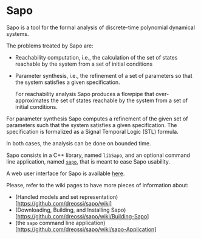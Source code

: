 # Sapo

Sapo is a tool for the formal analysis of discrete-time polynomial dynamical systems.

The problems treated by Sapo are:

- Reachability computation, i.e., the calculation of the set of states reachable by the system from a set of initial conditions

- Parameter synthesis, i.e., the refinement of a set of parameters so that the system satisfies a given specification.
  
  For reachability analysis Sapo produces a flowpipe that over-approximates the set of states reachable by the system from a set of initial conditions.

For parameter synthesis Sapo computes a refinement of the given set of parameters such that the system satisfies a given specification. The specification is formalized as a Signal Temporal Logic (STL) formula.

In both cases, the analysis can be done on bounded time.

Sapo consists in a C++ library, named `libSapo`, and an optional command line application, named [`sapo`](sapo-Application), that is meant to ease Sapo usability.

A web user interface for Sapo is available [here](https://github.com/LucaDorigo/webSapo).



Please, refer to the wiki pages to have more pieces of information about:

* (Handled models and set representation)[https://github.com/dreossi/sapo/wiki]
* (Downloading, Building, and Installing Sapo)[https://github.com/dreossi/sapo/wiki/Building-Sapo]
* (the `sapo` command line application)[https://github.com/dreossi/sapo/wiki/sapo-Application]
